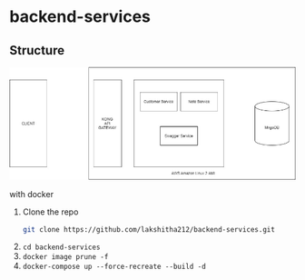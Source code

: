 # backend-services
## Structure
![Alt Text](./structure.jpg)

with docker

1. Clone the repo
   ```sh
   git clone https://github.com/lakshitha212/backend-services.git
   ```
2. ``` cd backend-services ```
3. ``` docker image prune -f  ```
4. ``` docker-compose up --force-recreate --build -d  ```